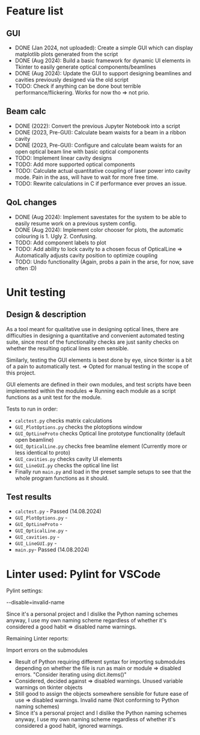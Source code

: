 # Feature list

## GUI
- DONE (Jan 2024, not uploaded): Create a simple GUI which can display matplotlib plots generated from the script
- DONE (Aug 2024): Build a basic framework for dynamic UI elements in Tkinter to easily generate optical components/beamlines
- DONE (Aug 2024): Update the GUI to support designing beamlines and cavities previously designed via the old script
- TODO: Check if anything can be done bout terrible performance/flickering. Works for now tho => not prio.

## Beam calc
- DONE (2022): Convert the previous Jupyter Notebook into a script
- DONE (2023, Pre-GUI): Calculate beam waists for a beam in a ribbon cavity
- DONE (2023, Pre-GUI): Configure and calculate beam waists for an open optical beam line with basic optical components
- TODO: Implement linear cavity designs
- TODO: Add more supported optical components
- TODO: Calculate actual quantitative coupling of laser power into cavity mode. Pain in the ass, will have to wait for more free time.
- TODO: Rewrite calculations in C if performance ever proves an issue.

## QoL changes
- DONE (Aug 2024): Implement savestates for the system to be able to easily resume work on a previous system config.
- DONE (Aug 2024): Implement color chooser for plots, the automatic colouring is 1. Ugly 2. Confusing. 
- TODO: Add component labels to plot
- TODO: Add ability to lock cavity to a chosen focus of OpticalLine => Automatically adjusts cavity position to optimize coupling
- TODO: Undo functionality (Again, probs a pain in the arse, for now, save often :D)


# Unit testing

## Design & description
As a tool meant for qualitative use in designing optical lines, there are difficulties 
in designing a quantitative and convenient automated testing suite, since most of the
functionality checks are just sanity checks on whether the resulting optical lines seem 
sensible.

Similarly, testing the GUI elements is best done by eye, since tkinter is a bit of a pain to 
automatically test.
=> Opted for manual testing in the scope of this project. 

GUI elements are defined in their own modules, and test scripts have been implemented 
within the modules => Running each module as a script functions as a unit test for the module.

Tests to run in order:
- `calctest.py` checks matrix calculations
- `GUI_PlotOptions.py` checks the plotoptions window
- `GUI_OptLineProto` checks Optical line prototype functionality (default open beamline)
- `GUI_OpticalLine.py` checks free beamline element (Currently more or less identical to proto)
- `GUI_cavities.py` checks cavity UI elements
- `GUI_LineGUI.py` checks the optical line list
- Finally run `main.py` and load in the preset sample setups to see that the whole program functions as it should.

## Test results

- `calctest.py` - Passed (14.08.2024)
- `GUI_PlotOptions.py` - 
- `GUI_OptLineProto` -
- `GUI_OpticalLine.py` -
- `GUI_cavities.py` -
- `GUI_LineGUI.py` -
- `main.py`- Passed (14.08.2024)

# Linter used: Pylint for VSCode

Pylint settings:

--disable=invalid-name

Since it's a personal project and I dislike the Python naming schemes anyway, I use my own naming scheme regardless of whether it's considered a good habit => disabled name warnings.


Remaining Linter reports:

Import errors on the submodules
- Result of Python requiring different syntax for importing submodules depending on whether the file is run as main or module => disabled errors.
"Consider iterating using dict.items()"
- Considered, decided against => disabled warnings. 
Unused variable warnings on tkinter objects
- Still good to assign the objects somewhere sensible for future ease of use => disabled warnings.
Invalid name (Not conforming to Python naming schemes)
- Since it's a personal project and I dislike the Python naming schemes anyway, I use my own naming scheme regardless of whether it's considered a good habit, ignored warnings.
